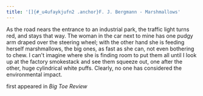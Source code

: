 ```yaml
---
title: '[]{#_u4ufaykjufn2 .anchor}F. J. Bergmann - Marshmallows'
---
```


As the road nears the entrance to an industrial park, the traffic light
turns red, and stays that way. The woman in the car next to mine has one
pudgy arm draped over the steering wheel; with the other hand she is
feeding herself marshmallows, the big ones, as fast as she can, not even
bothering to chew. I can\'t imagine where she is finding room to put
them all until I look up at the factory smokestack and see them squeeze
out, one after the other, huge cylindrical white puffs. Clearly, no one
has considered the environmental impact.

first appeared in *Big Toe Review*
